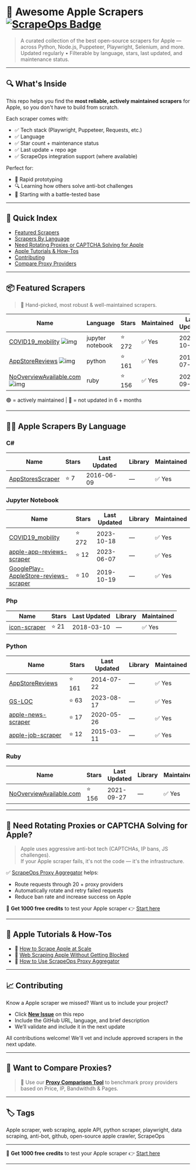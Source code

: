 # 🛒 Awesome Apple Scrapers [![ScrapeOps Badge](https://img.shields.io/badge/powered_by-ScrapeOps-blue)](https://scrapeops.io)

> A curated collection of the best open-source scrapers for Apple — across Python, Node.js, Puppeteer, Playwright, Selenium, and more.  
> Updated regularly • Filterable by language, stars, last updated, and maintenance status.

---

## 🔍 What's Inside
This repo helps you find the **most reliable, actively maintained scrapers** for Apple, so you don't have to build from scratch.  

Each scraper comes with:

- ✅ Tech stack (Playwright, Puppeteer, Requests, etc.)
- ✅ Language
- ✅ Star count + maintenance status
- ✅ Last update + repo age
- ✅ ScrapeOps integration support (where available)

Perfect for:  
- 🧪 Rapid prototyping  
- 🔍 Learning how others solve anti-bot challenges  
- 🚀 Starting with a battle-tested base

---

## 📑 Quick Index
- [Featured Scrapers](#featured-apple-scrapers)
- [Scrapers By Language](#apple-scrapers-by-language)
- [Need Rotating Proxies or CAPTCHA Solving for Apple](#rotating-proxies-or-captcha-solving-for-apple)
- [Apple Tutorials & How-Tos](#apple-tutorials)
- [Contributing](#contributing)
- [Compare Proxy Providers](#compare-proxies)

---

## 📦 Featured Scrapers <a id="featured-apple-scrapers"></a>
> 🏅 Hand-picked, most robust & well-maintained scrapers.

| Name | Language | Stars | Maintained | Last Updated | ScrapeOps-Ready |
|------|----------|-------|------------|--------------|-----------------|
| [COVID19_mobility](https://github.com/ActiveConclusion/COVID19_mobility) ![img](https://github.com/ActiveConclusion.png?size=20) | jupyter notebook | ⭐ 272 | ✅ Yes | 2023-10-18 | ✅ |
| [AppStoreReviews](https://github.com/grych/AppStoreReviews) ![img](https://github.com/grych.png?size=20) | python | ⭐ 161 | ✅ Yes | 2014-07-22 | ✅ |
| [NoOverviewAvailable.com](https://github.com/nooverviewavailable/NoOverviewAvailable.com) ![img](https://github.com/nooverviewavailable.png?size=20) | ruby | ⭐ 156 | ✅ Yes | 2021-09-27 | ✅ |

🟢 = actively maintained \| 🔴 = not updated in 6 + months

---

## 🧑‍💻 Apple Scrapers By Language <a id="apple-scrapers-by-language"></a>

### C#
| Name | Stars | Last Updated | Library | Maintained |
|------|-------|--------------|---------|------------|
| [AppStoresScraper](https://github.com/Dissimilis/AppStoresScraper) | ⭐ 7 | 2016-06-09 | — | ✅ Yes |


### Jupyter Notebook
| Name | Stars | Last Updated | Library | Maintained |
|------|-------|--------------|---------|------------|
| [COVID19_mobility](https://github.com/ActiveConclusion/COVID19_mobility) | ⭐ 272 | 2023-10-18 | — | ✅ Yes |
| [apple-app-reviews-scraper](https://github.com/glennfang/apple-app-reviews-scraper) | ⭐ 12 | 2023-06-07 | — | ✅ Yes |
| [GooglePlay-AppleStore-reviews-scraper](https://github.com/toxtli/GooglePlay-AppleStore-reviews-scraper) | ⭐ 10 | 2019-10-19 | — | ✅ Yes |


### Php
| Name | Stars | Last Updated | Library | Maintained |
|------|-------|--------------|---------|------------|
| [icon-scraper](https://github.com/mpclarkson/icon-scraper) | ⭐ 21 | 2018-03-10 | — | ✅ Yes |


### Python
| Name | Stars | Last Updated | Library | Maintained |
|------|-------|--------------|---------|------------|
| [AppStoreReviews](https://github.com/grych/AppStoreReviews) | ⭐ 161 | 2014-07-22 | — | ✅ Yes |
| [GS-LOC](https://github.com/zadewg/GS-LOC) | ⭐ 63 | 2023-08-17 | — | ✅ Yes |
| [apple-news-scraper](https://github.com/comp-journalism/apple-news-scraper) | ⭐ 17 | 2020-05-26 | — | ✅ Yes |
| [apple-job-scraper](https://github.com/thayton/apple-job-scraper) | ⭐ 12 | 2015-03-11 | — | ✅ Yes |


### Ruby
| Name | Stars | Last Updated | Library | Maintained |
|------|-------|--------------|---------|------------|
| [NoOverviewAvailable.com](https://github.com/nooverviewavailable/NoOverviewAvailable.com) | ⭐ 156 | 2021-09-27 | — | ✅ Yes |

---

## 🔐 Need Rotating Proxies or CAPTCHA Solving for Apple?<a id="rotating-proxies-or-captcha-solving-for-apple"></a>

> Apple uses aggressive anti-bot tech (CAPTCHAs, IP bans, JS challenges).  
> If your Apple scraper fails, it's not the code — it's the infrastructure.

✅ [ScrapeOps Proxy Aggregator](https://scrapeops.io/proxy-aggregator/) helps:  
- Route requests through 20 + proxy providers  
- Automatically rotate and retry failed requests  
- Reduce ban rate and increase success on Apple

🎁 **Get 1000 free credits** to test your Apple scraper 👉 [Start here](https://scrapeops.io)

---

## 🧠 Apple Tutorials & How-Tos<a id="apple-tutorials"></a>
- 📘 [How to Scrape Apple at Scale](https://scrapeops.io/web-scraping-playbook/how-to-scrape-apple/)
- 🔐 [Web Scraping Apple Without Getting Blocked](https://scrapeops.io/web-scraping-playbook/web-scraping-without-getting-blocked/)
- 🧪 [How to Use ScrapeOps Proxy Aggregator](https://scrapeops.io/docs/web-scraping-proxy-api-aggregator/quickstart/)

---

## 📈 Contributing<a id="contributing"></a>

Know a Apple scraper we missed? Want us to include your project?

- Click **[New Issue](../../issues/new)** on this repo
- Include the GitHub URL, language, and brief description
- We’ll validate and include it in the next update

All contributions welcome! We'll vet and include approved scrapers in the next update.

---

## 📣 Want to Compare Proxies?<a id="compare-proxies"></a>

> 📰 Use our [**Proxy Comparison Tool**](https://scrapeops.io/proxy-providers/comparison/) to benchmark proxy providers based on Price, IP, Bandwithdh & Pages.

---

## 🏷 Tags
Apple scraper, web scraping, apple API, python scraper, playwright, data scraping, anti-bot, github, open-source apple crawler, ScrapeOps


---

🎁 **Get 1000 free credits** to test your Apple scraper 👉 [Start here](https://scrapeops.io)

---